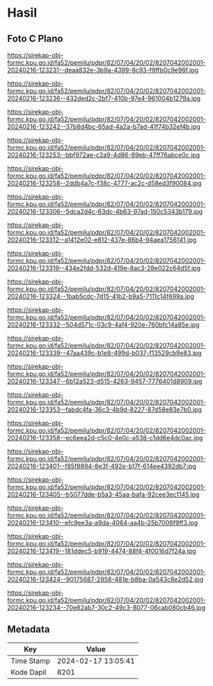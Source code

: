 # Hasil

## Foto C Plano

https://sirekap-obj-formc.kpu.go.id/fa52/pemilu/pdpr/82/07/04/20/02/8207042002001-20240216-123231--deaa832e-3b9a-4399-8c93-f9ffb0c9e96f.jpg

https://sirekap-obj-formc.kpu.go.id/fa52/pemilu/pdpr/82/07/04/20/02/8207042002001-20240216-123236--432ded2c-2bf7-410b-97e4-961004b1279a.jpg

https://sirekap-obj-formc.kpu.go.id/fa52/pemilu/pdpr/82/07/04/20/02/8207042002001-20240216-123242--37b8d4bc-65ad-4a2a-b7ad-41f74b32ef4b.jpg

https://sirekap-obj-formc.kpu.go.id/fa52/pemilu/pdpr/82/07/04/20/02/8207042002001-20240216-123253--bbf972ae-c2a9-4d86-89eb-47ff76abce0c.jpg

https://sirekap-obj-formc.kpu.go.id/fa52/pemilu/pdpr/82/07/04/20/02/8207042002001-20240216-123258--2ddb4a7c-f38c-4777-ac2c-d58ed3f90084.jpg

https://sirekap-obj-formc.kpu.go.id/fa52/pemilu/pdpr/82/07/04/20/02/8207042002001-20240216-123306--5dca2d4c-63dc-4b63-97ad-150c5343b179.jpg

https://sirekap-obj-formc.kpu.go.id/fa52/pemilu/pdpr/82/07/04/20/02/8207042002001-20240216-123312--a1412e02-e812-437e-86b4-94aea1756141.jpg

https://sirekap-obj-formc.kpu.go.id/fa52/pemilu/pdpr/82/07/04/20/02/8207042002001-20240216-123319--434e2fdd-532d-419e-8ac3-28e022c64d5f.jpg

https://sirekap-obj-formc.kpu.go.id/fa52/pemilu/pdpr/82/07/04/20/02/8207042002001-20240216-123324--1bab5cdc-7d15-41b2-b9a5-7111c14f699a.jpg

https://sirekap-obj-formc.kpu.go.id/fa52/pemilu/pdpr/82/07/04/20/02/8207042002001-20240216-123332--504d571c-03c9-4af4-920e-760bfc14a85e.jpg

https://sirekap-obj-formc.kpu.go.id/fa52/pemilu/pdpr/82/07/04/20/02/8207042002001-20240216-123339--47aa439c-b1e8-499d-b037-f13529cb9e83.jpg

https://sirekap-obj-formc.kpu.go.id/fa52/pemilu/pdpr/82/07/04/20/02/8207042002001-20240216-123347--6b12a523-d515-4263-9457-7776401d8909.jpg

https://sirekap-obj-formc.kpu.go.id/fa52/pemilu/pdpr/82/07/04/20/02/8207042002001-20240216-123353--fabdc4fa-36c3-4b9d-8227-87d58e83e7b0.jpg

https://sirekap-obj-formc.kpu.go.id/fa52/pemilu/pdpr/82/07/04/20/02/8207042002001-20240216-123358--ec6eea2d-c5c0-4e0c-a538-c1dd6e4dc0ac.jpg

https://sirekap-obj-formc.kpu.go.id/fa52/pemilu/pdpr/82/07/04/20/02/8207042002001-20240216-123401--f85f8894-8e3f-492e-b17f-614ee4392db7.jpg

https://sirekap-obj-formc.kpu.go.id/fa52/pemilu/pdpr/82/07/04/20/02/8207042002001-20240216-123405--b5077dde-b5a3-45aa-bafa-92cee3ec1145.jpg

https://sirekap-obj-formc.kpu.go.id/fa52/pemilu/pdpr/82/07/04/20/02/8207042002001-20240216-123410--efc9ee3a-a9da-4064-aa4b-25b7006f9ff3.jpg

https://sirekap-obj-formc.kpu.go.id/fa52/pemilu/pdpr/82/07/04/20/02/8207042002001-20240216-123419--181ddec5-b919-4474-88f4-4f0016d7f24a.jpg

https://sirekap-obj-formc.kpu.go.id/fa52/pemilu/pdpr/82/07/04/20/02/8207042002001-20240216-123424--90175687-2858-481e-b8ba-0a543c8e2d52.jpg

https://sirekap-obj-formc.kpu.go.id/fa52/pemilu/pdpr/82/07/04/20/02/8207042002001-20240216-123234--70e82ab7-30c2-49c3-8077-06cab080cb46.jpg


## Metadata

| Key        | Value               |
| ---------- | ------------------- |
| Time Stamp | 2024-02-17 13:05:41 |
| Kode Dapil | 8201                |



